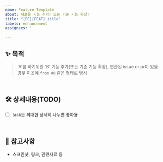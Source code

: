 ```yaml
---
name: Feature Template
about: 새로운 기능 추가! 또는 기존 기능 확장!
title: "[FE][FEAT] title"
labels: enhancement
assignees: ''

---
```


## ✨ 목적
> 'A'를 하기위한 'B' 기능 추가(또는 기존 기능 확장), 연관된 issue or pr이 있을 경우 이곳에 `from #0` 같은 형태로 명시 

<br/>



## 🛠 상세내용(TODO)
- [ ] task는 최대한 상세히 나누면 좋아용

<br/>



## 📙 참고사항
- 스크린샷, 링크, 관련자료 등

<br/>
